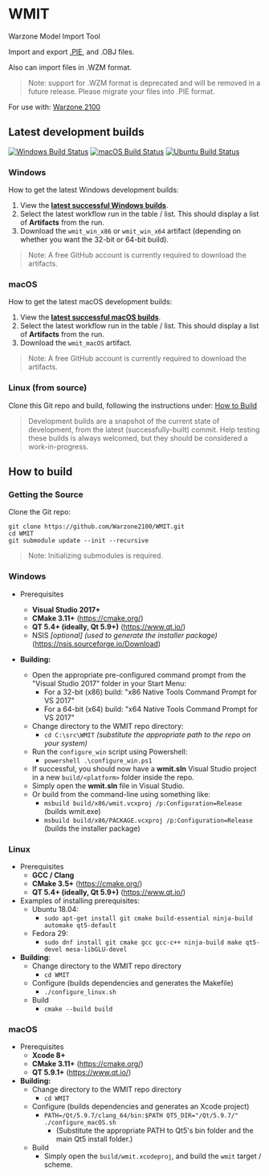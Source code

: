 # WMIT
Warzone Model Import Tool

Import and export [.PIE](https://github.com/Warzone2100/warzone2100/blob/master/doc/PIE.md), and .OBJ files.

Also can import files in .WZM format.
> Note: support for .WZM format is deprecated and will be removed in a future release. Please migrate your files into .PIE format.

For use with: [Warzone 2100](https://github.com/Warzone2100/warzone2100)


## Latest development builds

[![Windows Build Status](https://img.shields.io/github/workflow/status/Warzone2100/WMIT/Windows/master?label=Windows&logo=windows)](https://github.com/Warzone2100/WMIT/actions?query=workflow%3AWindows+branch%3Amaster+event%3Apush)
 [![macOS Build Status](https://img.shields.io/github/workflow/status/Warzone2100/WMIT/macOS/master?label=macOS&logo=apple&logoColor=FFFFFF)](https://github.com/Warzone2100/WMIT/actions?query=workflow%3AmacOS+branch%3Amaster+event%3Apush)
 [![Ubuntu Build Status](https://img.shields.io/github/workflow/status/Warzone2100/WMIT/Ubuntu/master?label=Ubuntu&logo=ubuntu&logoColor=FFFFFF)](https://github.com/Warzone2100/WMIT/actions?query=workflow%3AUbuntu+branch%3Amaster+event%3Apush)

### Windows

How to get the latest Windows development builds:
1. View the **[latest successful Windows builds](https://github.com/Warzone2100/WMIT/actions?query=workflow%3AWindows+branch%3Amaster+event%3Apush+is%3Asuccess)**.
2. Select the latest workflow run in the table / list.
   This should display a list of **Artifacts** from the run.
3. Download the `wmit_win_x86` or `wmit_win_x64` artifact (depending on whether you want the 32-bit or 64-bit build).
> Note: A free GitHub account is currently required to download the artifacts.

### macOS

How to get the latest macOS development builds:
1. View the **[latest successful macOS builds](https://github.com/Warzone2100/WMIT/actions?query=workflow%3AmacOS+branch%3Amaster+event%3Apush+is%3Asuccess)**.
2. Select the latest workflow run in the table / list.
   This should display a list of **Artifacts** from the run.
3. Download the `wmit_macOS` artifact.
> Note: A free GitHub account is currently required to download the artifacts.

### Linux (from source)

Clone this Git repo and build, following the instructions under:
[How to Build](#how-to-build)

> Development builds are a snapshot of the current state of development, from the 
> latest (successfully-built) commit. Help testing these builds is always welcomed,
> but they should be considered a work-in-progress.


## How to build

### Getting the Source

Clone the Git repo:
  ```
  git clone https://github.com/Warzone2100/WMIT.git
  cd WMIT
  git submodule update --init --recursive
  ```
  > Note: Initializing submodules is required.

### Windows

* Prerequisites
   * **Visual Studio 2017+**
   * **CMake 3.11+** (https://cmake.org/)
   * **QT 5.4+ (ideally, Qt 5.9+)** (https://www.qt.io/)
   * NSIS _[optional] (used to generate the installer package)_ (https://nsis.sourceforge.io/Download)

* **Building:**
   * Open the appropriate pre-configured command prompt from the "Visual Studio 2017" folder in your Start Menu:
      * For a 32-bit (x86) build: "x86 Native Tools Command Prompt for VS 2017"
      * For a 64-bit (x64) build: "x64 Native Tools Command Prompt for VS 2017"
   * Change directory to the WMIT repo directory:
      * `cd C:\src\WMIT` _(substitute the appropriate path to the repo on your system)_
   * Run the `configure_win` script using Powershell:
      * `powershell .\configure_win.ps1`
   * If successful, you should now have a **wmit.sln** Visual Studio project in a new `build/<platform>` folder inside the repo.
   * Simply open the **wmit.sln** file in Visual Studio.
   * Or build from the command-line using something like:
      * `msbuild build/x86/wmit.vcxproj /p:Configuration=Release` (builds wmit.exe)
      * `msbuild build/x86/PACKAGE.vcxproj /p:Configuration=Release` (builds the installer package)

### Linux

* Prerequisites
   * **GCC / Clang**
   * **CMake 3.5+** (https://cmake.org/)
   * **QT 5.4+ (ideally, Qt 5.9+)** (https://www.qt.io/)
* Examples of installing prerequisites:
   * Ubuntu 18.04:
      * `sudo apt-get install git cmake build-essential ninja-build automake qt5-default`
   * Fedora 29:
      * `sudo dnf install git cmake gcc gcc-c++ ninja-build make qt5-devel mesa-libGLU-devel`
* **Building**:
   * Change directory to the WMIT repo directory
      * `cd WMIT`
   * Configure (builds dependencies and generates the Makefile)
      * `./configure_linux.sh`
   * Build
      * `cmake --build build`

### macOS

* Prerequisites
   * **Xcode 8+**
   * **CMake 3.11+** (https://cmake.org/)
   * **QT 5.9.1+** (https://www.qt.io/)
* **Building:**
   * Change directory to the WMIT repo directory
      * `cd WMIT`
   * Configure (builds dependencies and generates an Xcode project)
      * `PATH=/Qt/5.9.7/clang_64/bin:$PATH QT5_DIR="/Qt/5.9.7/" ./configure_macOS.sh`
        * (Substitute the appropriate PATH to Qt5's bin folder and the main Qt5 install folder.)
   * Build
      * Simply open the `build/wmit.xcodeproj`, and build the `wmit` target / scheme.
